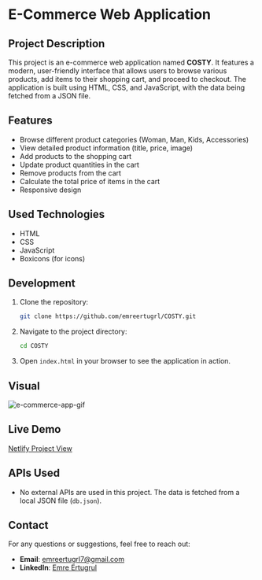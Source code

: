 # E-Commerce Web Application

## Project Description

This project is an e-commerce web application named **COSTY**. It features a modern, user-friendly interface that allows users to browse various products, add items to their shopping cart, and proceed to checkout. The application is built using HTML, CSS, and JavaScript, with the data being fetched from a JSON file.

## Features

- Browse different product categories (Woman, Man, Kids, Accessories)
- View detailed product information (title, price, image)
- Add products to the shopping cart
- Update product quantities in the cart
- Remove products from the cart
- Calculate the total price of items in the cart
- Responsive design

## Used Technologies

- HTML
- CSS
- JavaScript
- Boxicons (for icons)

## Development

1. Clone the repository:
   ```bash
   git clone https://github.com/emreertugrl/COSTY.git
   ```
2. Navigate to the project directory:
   ```bash
   cd COSTY
   ```
3. Open `index.html` in your browser to see the application in action.

## Visual

<img src="/images/e-commerce.gif" alt="e-commerce-app-gif">

## Live Demo

<a href="https://costyapp.netlify.app/">Netlify Project View</a>

## APIs Used

- No external APIs are used in this project. The data is fetched from a local JSON file (`db.json`).

## Contact

For any questions or suggestions, feel free to reach out:

- **Email**: emreertugrl7@gmail.com
- **LinkedIn**: [Emre Ertugrul](https://www.linkedin.com/in/emreertugrul7/)
